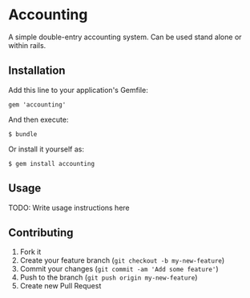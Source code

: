 # Accounting

A simple double-entry accounting system. Can be used stand alone or within
rails.

## Installation

Add this line to your application's Gemfile:

    gem 'accounting'

And then execute:

    $ bundle

Or install it yourself as:

    $ gem install accounting

## Usage

TODO: Write usage instructions here

## Contributing

1. Fork it
2. Create your feature branch (`git checkout -b my-new-feature`)
3. Commit your changes (`git commit -am 'Add some feature'`)
4. Push to the branch (`git push origin my-new-feature`)
5. Create new Pull Request
